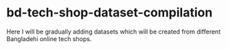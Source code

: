 # bd-tech-shop-dataset-compilation
Here I will be gradually adding datasets which will be created from different Bangladehi online tech shops.  
